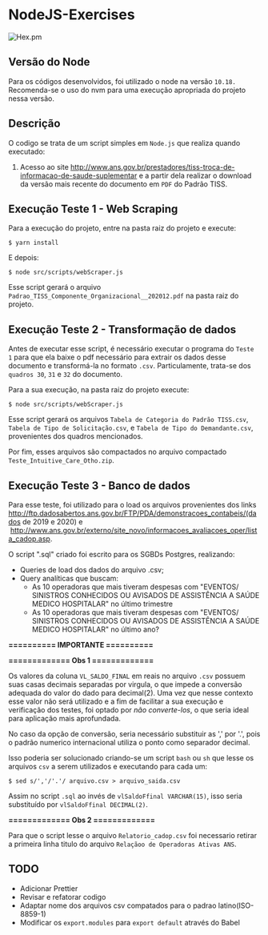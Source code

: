 # NodeJS-Exercises
![Hex.pm](https://img.shields.io/badge/node-%3E%3D%2010.18-blue?logo=Node.js&link=https://nodejs.org/en/)

## Versão do Node
  Para os códigos desenvolvidos, foi utilizado o node na versão `10.18.` 
  Recomenda-se o uso do nvm para uma execução apropriada do projeto nessa versão.

## Descrição

O codigo se trata de um script simples em `Node.js` que realiza quando executado:

1. Acesso ao site http://www.ans.gov.br/prestadores/tiss-troca-de-informacao-de-saude-suplementar
 e a partir dela realizar o download da versão mais recente do documento em `PDF` do Padrão TISS.

## Execução Teste 1 - Web Scraping

Para a execução do projeto, entre na pasta raiz do projeto e execute:

```$ yarn install```

E depois:

```$ node src/scripts/webScraper.js```


Esse script gerará o arquivo `Padrao_TISS_Componente_Organizacional__202012.pdf` 
na pasta raiz do projeto.
## Execução Teste 2 - Transformação de dados

Antes de executar esse script, é necessário executar o programa do `Teste 1` para 
que ela baixe o pdf necessário para extrair os dados desse documento e transformá-la 
no formato `.csv`. Particulamente, trata-se dos `quadros 30`, `31` e `32` do documento.

Para a sua execução, na pasta raiz do projeto execute:

```$ node src/scripts/webScraper.js```

Esse script gerará os arquivos `Tabela de Categoria do Padrão TISS.csv`, 
`Tabela de Tipo de Solicitação.csv`, e `Tabela de Tipo do Demandante.csv`, provenientes 
dos quadros mencionados.

Por fim, esses arquivos são compactados no arquivo compactado 
`Teste_Intuitive_Care_Otho.zip`.
## Execução Teste 3 - Banco de dados

Para esse teste, foi utilizado para o load os arquivos provenientes dos links 
http://ftp.dadosabertos.ans.gov.br/FTP/PDA/demonstracoes_contabeis/(dados de 2019 e 2020) e 
 http://www.ans.gov.br/externo/site_novo/informacoes_avaliacoes_oper/lista_cadop.asp.

O script ".sql" criado foi escrito para os SGBDs Postgres, realizando:

- Queries de load dos dados do arquivo .csv;
- Query analíticas que buscam:
    - As 10 operadoras que mais tiveram despesas com "EVENTOS/ SINISTROS CONHECIDOS OU AVISADOS  DE ASSISTÊNCIA A SAÚDE MEDICO HOSPITALAR" no último trimestre
    - As 10 operadoras que mais tiveram despesas com "EVENTOS/ SINISTROS CONHECIDOS OU AVISADOS  DE ASSISTÊNCIA A SAÚDE MEDICO HOSPITALAR" no último ano?

**========== IMPORTANTE ==========**

**============= Obs 1 =============**

Os valores da coluna `VL_SALDO_FINAL` em reais no arquivo `.csv` possuem suas 
casas decimais separadas por virgula, o que impede a conversão adequada do valor do dado para decimal(2). 
Uma vez que nesse contexto esse valor não será utilizado e a fim de facilitar a sua execução e verificação dos testes, foi optado por *não converte-los*, o que seria ideal para aplicação mais aprofundada. 

No caso da opção de conversão, seria necessário substituir as ',' por '.', pois o 
padrão numerico internacional utiliza o ponto como separador decimal.

Isso poderia ser solucionado criando-se um script `bash` ou `sh` que lesse os 
arquivos `csv` a serem utilizados e executando para cada um:

``` $ sed s/','/'.'/ arquivo.csv > arquivo_saida.csv ```

Assim no script `.sql` ao invés de `vlSaldoFfinal VARCHAR(15)`, isso seria substituído 
por `vlSaldoFfinal DECIMAL(2)`.

**============= Obs 2 =============**

Para que o script lesse o arquivo `Relatorio_cadop.csv` foi necessario retirar a primeira 
linha titulo do arquivo `Relaçãoo de Operadoras Ativas ANS`.

## TODO

- Adicionar Prettier
- Revisar e refatorar codigo
- Adaptar nome dos arquivos csv compatados para o padrao latino(ISO-8859-1)
- Modificar os `export.modules` para `export default` através do Babel